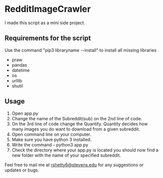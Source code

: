 # RedditImageCrawler

I made this script as a mini side project.


## Requirements for the script

Use the command "pip3 libraryname --install" to install all missing libraries

- praw
- pandas
- datetime
- os
- urllib
- shutil

## Usage

1. Open app.py
2. Change the name of the Subreddit(sub) on the 2nd line of code.
3. On the 3rd line of code change the Quantity. Quantity decides how many images you do want to download from a given subreddit.
4. Open command line on your computer.
5. Make sure you have python 3 installed.
6. Write the command - python3 app.py
7. Check the directory where your app.py is located you should now find a new folder with the name of your specified subreddit.

Feel free to mail me at rshetty6@stevens.edu for any suggestions or updates or bugs.
